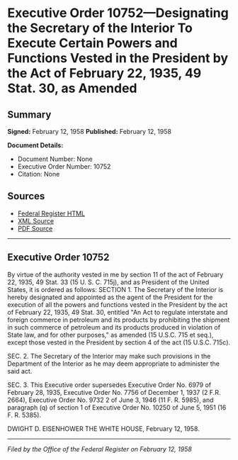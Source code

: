 # Executive Order 10752—Designating the Secretary of the Interior To Execute Certain Powers and Functions Vested in the President by the Act of February 22, 1935, 49 Stat. 30, as Amended

## Summary

**Signed:** February 12, 1958
**Published:** February 12, 1958

**Document Details:**
- Document Number: None
- Executive Order Number: 10752
- Citation: None

## Sources
- [Federal Register HTML](https://www.presidency.ucsb.edu/documents/executive-order-10752-designating-the-secretary-the-interior-execute-certain-powers-and)
- [XML Source](None)
- [PDF Source](None)

---

## Executive Order 10752

By virtue of the authority vested in me by section 11 of the act of February 22, 1935, 49 Stat. 33 (15 U. S. C. 715j), and as President of the United States, it is ordered as follows:
SECTION 1. The Secretary of the Interior is hereby designated and appointed as the agent of the President for the execution of all the powers and functions vested in the President by the act of February 22, 1935, 49 Stat. 30, entitled "An Act to regulate interstate and foreign commerce in petroleum and its products by prohibiting the shipment in such commerce of petroleum and its products produced in violation of State law, and for other purposes," as amended (15 U.S.C. 715 et seq.), except those vested in the President by section 4 of the act (15 U.S.C. 715c).

SEC. 2. The Secretary of the Interior may make such provisions in the Department of the Interior as he may deem appropriate to administer the said act.

SEC. 3. This Executive order supersedes Executive Order No. 6979 of February 28, 1935, Executive Order No. 7756 of December 1, 1937 (2 F.R. 2664), Executive Order No. 9732 2 of June 3, 1946 (11 F. R. 5985), and paragraph (q) of section 1 of Executive Order No. 10250 of June 5, 1951 (16 F. R. 5385).

DWIGHT D. EISENHOWER
THE WHITE HOUSE,
February 12, 1958.

---

*Filed by the Office of the Federal Register on February 12, 1958*
